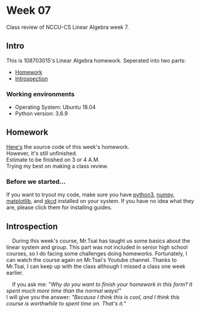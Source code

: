 # Week 07

Class review of NCCU-CS Linear Algebra week 7.

## Intro

This is 108703015's Linear Algebra homework. Seperated into two parts:

 - [Homework](https://github.com/dark9ive/Linear_Algebra-HW/tree/master/week07/programmingHW)
 - [Introspection](https://github.com/dark9ive/Linear_Algebra-HW/tree/master/week05#introspection)

### Working environments

 - Operating System: Ubuntu 18.04
 - Python version: 3.6.9

## Homework

[Here's](https://github.com/dark9ive/Linear_Algebra-HW/blob/master/week07/programmingHW/code.py) the source code of this week's homework.  
However, it's still unfinished.  
Estimate to be finished on 3 or 4 A.M.  
Trying my best on making a class review.

### Before we started...

If you want to tryout my code, make sure you have [python3](https://wiki.python.org/moin/BeginnersGuide/Download), [numpy](https://www.scipy.org/install.html), [matplotlib](https://matplotlib.org/users/installing.html), and [xkcd](https://xkcd.com/1654/) installed on your system. If you have no idea what they are, please click them for installing guides.

## Introspection

&nbsp;&nbsp;&nbsp;&nbsp;During this week's course, Mr.Tsai has taught us some basics about the linear system and group. This part was not included in senior high school courses, so I do facing some challenges doing homeworks. Fortunately, I can watch the course again on Mr.Tsai's Youtube channel. Thanks to Mr.Tsai, I can keep up with the class although I missed a class one week earlier.
  
&nbsp;&nbsp;&nbsp;&nbsp;If you ask me: *"Why do you want to finish your homework in this form? It spent much more time than the normal ways!"*  
I will give you the answer: *"Because I think this is cool, and I think this course is worthwhile to spent time on. That's it."*
